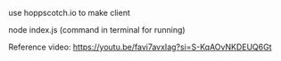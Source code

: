 
use hoppscotch.io to make client

node index.js (command in terminal for running)

Reference video: https://youtu.be/favi7avxIag?si=S-KqAOvNKDEUQ6Gt
